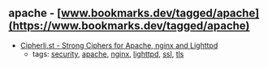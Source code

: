 apache - [www.bookmarks.dev/tagged/apache](https://www.bookmarks.dev/tagged/apache)
---
* [Cipherli.st - Strong Ciphers for Apache, nginx and Lighttpd](https://cipherli.st/)
    * tags: [security](../tagged/security.md), [apache](../tagged/apache.md), [nginx](../tagged/nginx.md), [lighttpd](../tagged/lighttpd.md), [ssl](../tagged/ssl.md), [tls](../tagged/tls.md)

